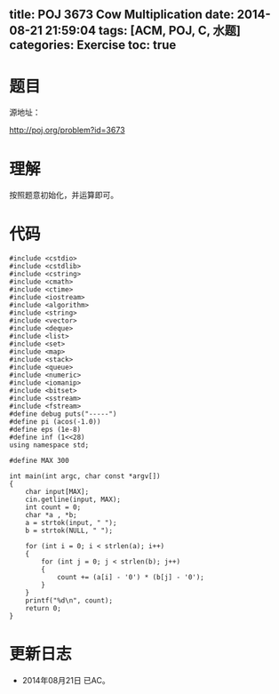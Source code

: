 title: POJ 3673 Cow Multiplication
date: 2014-08-21 21:59:04
tags: [ACM, POJ, C, 水题]
categories: Exercise
toc: true
---
# 题目
源地址：

http://poj.org/problem?id=3673

# 理解
按照题意初始化，并运算即可。

<!-- more -->

# 代码
```
#include <cstdio>
#include <cstdlib>
#include <cstring>
#include <cmath>
#include <ctime>
#include <iostream>
#include <algorithm>
#include <string>
#include <vector>
#include <deque>
#include <list>
#include <set>
#include <map>
#include <stack>
#include <queue>
#include <numeric>
#include <iomanip>
#include <bitset>
#include <sstream>
#include <fstream>
#define debug puts("-----")
#define pi (acos(-1.0))
#define eps (1e-8)
#define inf (1<<28)
using namespace std;

#define MAX 300

int main(int argc, char const *argv[])
{
    char input[MAX];
    cin.getline(input, MAX);
    int count = 0;
    char *a , *b;
    a = strtok(input, " ");
    b = strtok(NULL, " ");

    for (int i = 0; i < strlen(a); i++)
    {
        for (int j = 0; j < strlen(b); j++)
        {
            count += (a[i] - '0') * (b[j] - '0');
        }
    }
    printf("%d\n", count);
    return 0;
}
```
# 更新日志
- 2014年08月21日 已AC。